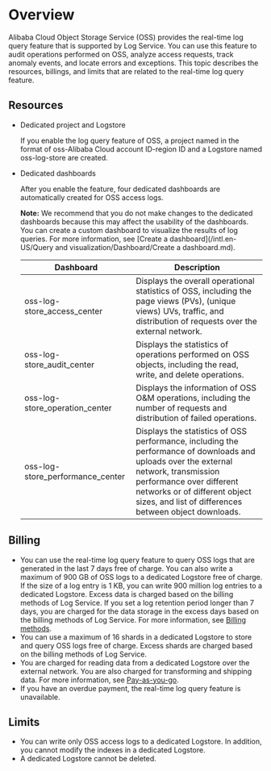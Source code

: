 # Overview

Alibaba Cloud Object Storage Service \(OSS\) provides the real-time log query feature that is supported by Log Service. You can use this feature to audit operations performed on OSS, analyze access requests, track anomaly events, and locate errors and exceptions. This topic describes the resources, billings, and limits that are related to the real-time log query feature.

## Resources

-   Dedicated project and Logstore

    If you enable the log query feature of OSS, a project named in the format of oss-Alibaba Cloud account ID-region ID and a Logstore named oss-log-store are created.

-   Dedicated dashboards

    After you enable the feature, four dedicated dashboards are automatically created for OSS access logs.

    **Note:** We recommend that you do not make changes to the dedicated dashboards because this may affect the usability of the dashboards. You can create a custom dashboard to visualize the results of log queries. For more information, see [Create a dashboard](/intl.en-US/Query and visualization/Dashboard/Create a dashboard.md).

    |Dashboard|Description|
    |---------|-----------|
    |oss-log-store\_access\_center|Displays the overall operational statistics of OSS, including the page views \(PVs\), \(unique views\) UVs, traffic, and distribution of requests over the external network.|
    |oss-log-store\_audit\_center|Displays the statistics of operations performed on OSS objects, including the read, write, and delete operations.|
    |oss-log-store\_operation\_center|Displays the information of OSS O&M operations, including the number of requests and distribution of failed operations.|
    |oss-log-store\_performance\_center|Displays the statistics of OSS performance, including the performance of downloads and uploads over the external network, transmission performance over different networks or of different object sizes, and list of differences between object downloads.|


## Billing

-   You can use the real-time log query feature to query OSS logs that are generated in the last 7 days free of charge. You can also write a maximum of 900 GB of OSS logs to a dedicated Logstore free of charge. If the size of a log entry is 1 KB, you can write 900 million log entries to a dedicated Logstore. Excess data is charged based on the billing methods of Log Service. If you set a log retention period longer than 7 days, you are charged for the data storage in the excess days based on the billing methods of Log Service. For more information, see [Billing methods](https://www.alibabacloud.com/product/log-service/pricing?spm=a3c0i.139163.9288850920.1.7690637avzyiqo).
-   You can use a maximum of 16 shards in a dedicated Logstore to store and query OSS logs free of charge. Excess shards are charged based on the billing methods of Log Service.
-   You are charged for reading data from a dedicated Logstore over the external network. You are also charged for transforming and shipping data. For more information, see [Pay-as-you-go](/intl.en-US/Pricing/Pay-as-you-go.md).
-   If you have an overdue payment, the real-time log query feature is unavailable.

## Limits

-   You can write only OSS access logs to a dedicated Logstore. In addition, you cannot modify the indexes in a dedicated Logstore.
-   A dedicated Logstore cannot be deleted.

